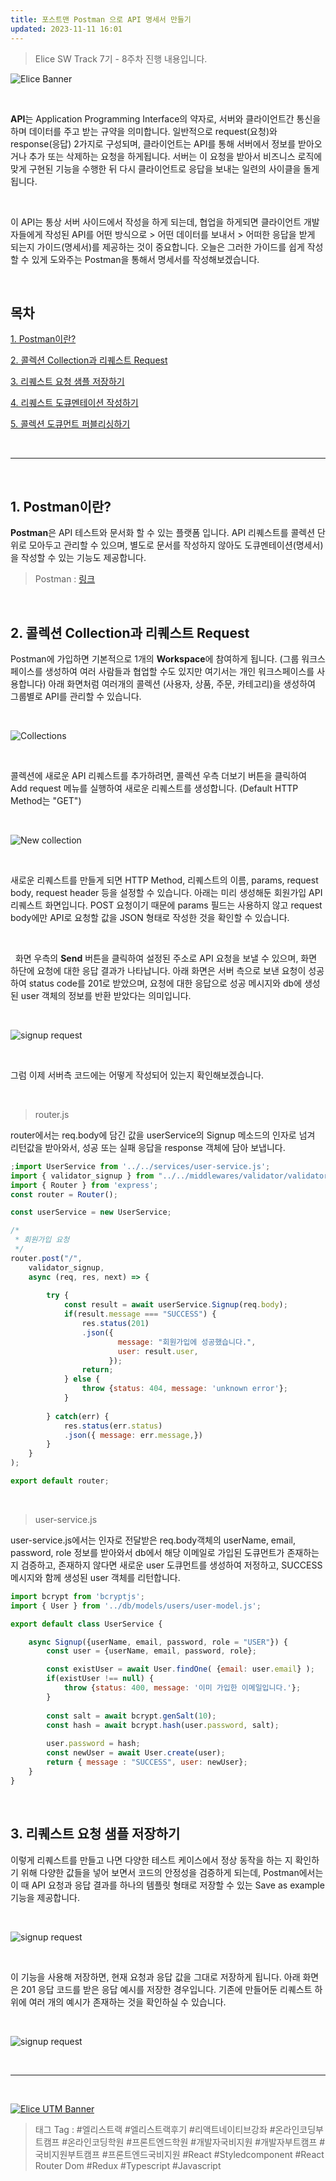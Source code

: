 ```yaml
---
title: 포스트맨 Postman 으로 API 명세서 만들기
updated: 2023-11-11 16:01
---
```


> Elice SW Track 7기 - 8주차 진행 내용입니다.


![Elice Banner](/blog/assets/elice/SW7_top_banner.png)

&nbsp;

**API**는 Application Programming Interface의 약자로, 서버와 클라이언트간 통신을 하며 데이터를 주고 받는 규약을 의미합니다. 일반적으로 request(요청)와 response(응답) 2가지로 구성되며, 클라이언트는 API를 통해 서버에서 정보를 받아오거나 추가 또는 삭제하는 요청을 하게됩니다. 서버는 이 요청을 받아서 비즈니스 로직에 맞게 구현된 기능을 수행한 뒤 다시 클라이언트로 응답을 보내는 일련의 사이클을 돌게됩니다.

&nbsp;

이 API는 통상 서버 사이드에서 작성을 하게 되는데, 협업을 하게되면 클라이언트 개발자들에게 작성된 API를 어떤 방식으로 > 어떤 데이터를 보내서 > 어떠한 응답을 받게 되는지 가이드(명세서)를 제공하는 것이 중요합니다. 오늘은 그러한 가이드를 쉽게 작성할 수 있게 도와주는 Postman을 통해서 명세서를 작성해보겠습니다.


&nbsp;

## 목차
[1. Postman이란?](#1-postman이란)

[2. 콜렉션 Collection과 리퀘스트 Request](#2-콜렉션-collection과-리퀘스트-request)

[3. 리퀘스트 요청 샘플 저장하기](#3-리퀘스트-요청-샘플-저장하기)

[4. 리퀘스트 도큐멘테이션 작성하기](#4-리퀘스트-도큐멘테이션-작성하기)

[5. 콜렉션 도큐먼트 퍼블리싱하기](#5-콜렉션-도큐먼트-퍼블리싱하기)


&nbsp;

---

&nbsp;
## 1. Postman이란?

**Postman**은 API 테스트와 문서화 할 수 있는 플랫폼 입니다. API 리퀘스트를 콜렉션 단위로 모아두고 관리할 수 있으며, 별도로 문서를 작성하지 않아도 도큐멘테이션(명세서)을 작성할 수 있는 기능도 제공합니다.
> Postman : [링크](https://www.postman.com/)

&nbsp;

## 2. 콜렉션 Collection과 리퀘스트 Request

Postman에 가입하면 기본적으로 1개의 **Workspace**에 참여하게 됩니다. (그룹 워크스페이스를 생성하여 여러 사람들과 협업할 수도 있지만 여기서는 개인 워크스페이스를 사용합니다) 아래 화면처럼 여러개의 콜렉션 (사용자, 상품, 주문, 카테고리)을 생성하여 그룹별로 API를 관리할 수 있습니다.

&nbsp;

![Collections](/blog/assets/posts/asset-postman-00-collection.png)

&nbsp;

콜렉션에 새로운 API 리퀘스트를 추가하려면, 콜렉션 우측 더보기 버튼을 클릭하여 Add request 메뉴를 실행하여 새로운 리퀘스트를 생성합니다. (Default HTTP Method는 "GET") 

&nbsp;

![New collection](/blog/assets/posts/asset-postman-01-new-request.png)

&nbsp;

새로운 리퀘스트를 만들게 되면 HTTP Method, 리퀘스트의 이름, params, request body, request header 등을 설정할 수 있습니다. 아래는 미리 생성해둔 회원가입 API 리퀘스트 화면입니다. POST 요청이기 때문에 params 필드는 사용하지 않고 request body에만 API로 요청할 값을 JSON 형태로 작성한 것을 확인할 수 있습니다.

&nbsp;

&nbsp;
화면 우측의 **Send** 버튼을 클릭하여 설정된 주소로 API 요청을 보낼 수 있으며, 화면 하단에 요청에 대한 응답 결과가 나타납니다. 아래 화면은 서버 측으로 보낸 요청이 성공하여 status code를 201로 받았으며, 요청에 대한 응답으로 성공 메시지와 db에 생성된 user 객체의 정보를 반환 받았다는 의미입니다. 

&nbsp;

![signup request](/blog/assets/posts/asset-postman-02-signup-post-request.png)

&nbsp;

그럼 이제 서버측 코드에는 어떻게 작성되어 있는지 확인해보겠습니다.

&nbsp;

> router.js

router에서는 req.body에 담긴 값을 userService의 Signup 메소드의 인자로 넘겨 리턴값을 받아와서, 성공 또는 실패 응답을 response 객체에 담아 보냅니다.

```javascript
;import UserService from '../../services/user-service.js';
import { validator_signup } from "../../middlewares/validator/validator-signup.js";
import { Router } from 'express';
const router = Router();

const userService = new UserService;

/*
 * 회원가입 요청
 */
router.post("/",
    validator_signup,
    async (req, res, next) => {
                
        try {
            const result = await userService.Signup(req.body);
            if(result.message === "SUCCESS") {
                res.status(201)
                .json({
                        message: "회원가입에 성공했습니다.",
                        user: result.user,
                      });
                return;
            } else {
                throw {status: 404, message: 'unknown error'};
            }
            
        } catch(err) {
            res.status(err.status)
            .json({ message: err.message,})
        }
    }
);

export default router;
```
&nbsp;
> user-service.js

user-service.js에서는 인자로 전달받은 req.body객체의 userName, email, password, role 정보를 받아와서 db에서 해당 이메일로 가입된 도큐먼트가 존재하는 지 검증하고, 존재하지 않다면 새로운 user 도큐먼트를 생성하여 저정하고, SUCCESS 메시지와 함께 생성된 user 객체를 리턴합니다.

```javascript
import bcrypt from 'bcryptjs';
import { User } from '../db/models/users/user-model.js';

export default class UserService {

    async Signup({userName, email, password, role = "USER"}) {
        const user = {userName, email, password, role};

        const existUser = await User.findOne( {email: user.email} );
        if(existUser !== null) {
            throw {status: 400, message: '이미 가입한 이메일입니다.'};
        } 
        
        const salt = await bcrypt.genSalt(10);
        const hash = await bcrypt.hash(user.password, salt);
        
        user.password = hash;
        const newUser = await User.create(user);
        return { message : "SUCCESS", user: newUser};
    }
}
```

&nbsp;

## 3. 리퀘스트 요청 샘플 저장하기

이렇게 리퀘스트를 만들고 나면 다양한 테스트 케이스에서 정상 동작을 하는 지 확인하기 위해 다양한 값들을 넣어 보면서 코드의 안정성을 검증하게 되는데, Postman에서는 이 때 API 요청과 응답 결과를 하나의 템플릿 형태로 저장할 수 있는 Save as example 기능을 제공합니다.

&nbsp;

![signup request](/blog/assets/posts/asset-postman-03-save-example.png)

&nbsp;

이 기능을 사용해 저장하면, 현재 요청과 응답 값을 그대로 저장하게 됩니다. 아래 화면은 201 응답 코드를 받은 응답 예시를 저장한 경우입니다. 기존에 만들어둔 리퀘스트 하위에 여러 개의 예시가 존재하는 것을 확인하실 수 있습니다.

&nbsp;

![signup request](/blog/assets/posts/asset-postman-04-201.png)

&nbsp;

---
&nbsp;

[![Elice UTM Banner](/blog/assets/elice/SW7_jihoonkim_bottom_banner.png)](https://elice.training/track/sw?utm_source=sw7&utm_medium=blog&utm_campaign=challenge&utm_content=m2gzitm8b)
&nbsp;
> 태그 Tag : #엘리스트랙 #엘리스트랙후기 #리액트네이티브강좌 #온라인코딩부트캠프 #온라인코딩학원 #프론트엔드학원 #개발자국비지원 #개발자부트캠프 #국비지원부트캠프 #프론트엔드국비지원 #React #Styledcomponent #React Router Dom #Redux #Typescript #Javascript